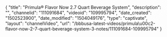 {
    "title": "Primula&reg; Flavor Now 2.7 Quart Beverage System",
    "description": "",
    "channelid": "111091684",
    "videoid": "109995794",
    "date_created": "1502523900",
    "date_modified": "1504049176",
    "type": "captivate",
    "layout": "channelVideo",
    "url": "\/bbbusa-latest-videos\/primula\u00c2-flavor-now-2-7-quart-beverage-system-3-notes\/111091684-109995794"
}